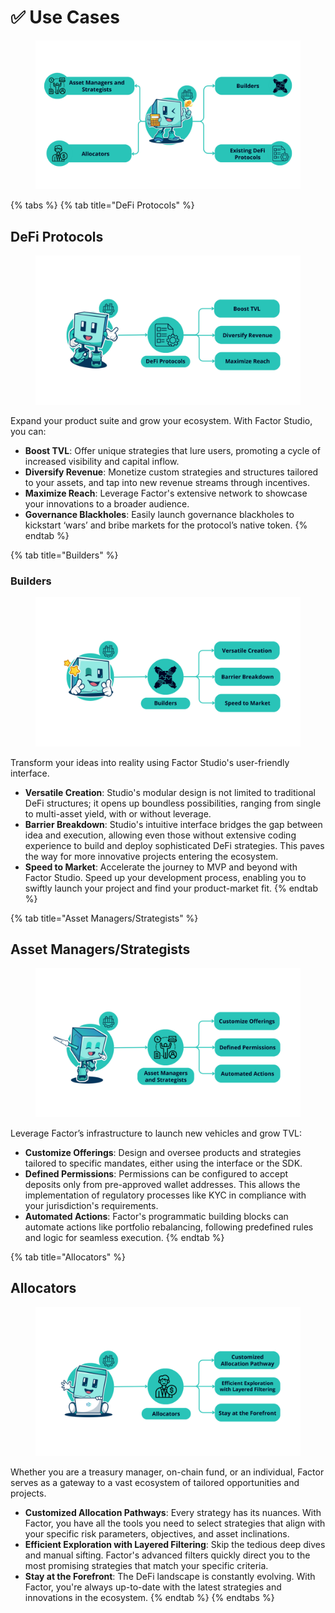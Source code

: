 # ✅ Use Cases

<figure><img src="../.gitbook/assets/FactorUseCase.png" alt=""><figcaption></figcaption></figure>

{% tabs %}
{% tab title="DeFi Protocols" %}
## DeFi Protocols

<figure><img src="../.gitbook/assets/FactorUseCase_DeFiProtocols.png" alt=""><figcaption></figcaption></figure>

Expand your product suite and grow your ecosystem. With Factor Studio, you can:

* **Boost TVL**: Offer unique strategies that lure users, promoting a cycle of increased visibility and capital inflow.
* **Diversify Revenue**: Monetize custom strategies and structures tailored to your assets, and tap into new revenue streams through incentives.
* **Maximize Reach**: Leverage Factor's extensive network to showcase your innovations to a broader audience.
* **Governance Blackholes**: Easily launch governance blackholes to kickstart ‘wars’ and bribe markets for the protocol’s native token.
{% endtab %}

{% tab title="Builders" %}
### Builders

<figure><img src="../.gitbook/assets/FactorUseCase_Builders.png" alt=""><figcaption></figcaption></figure>

Transform your ideas into reality using Factor Studio's user-friendly interface.

* **Versatile Creation**: Studio's modular design is not limited to traditional DeFi structures; it opens up boundless possibilities, ranging from single to multi-asset yield, with or without leverage.
* **Barrier Breakdown**: Studio's intuitive interface bridges the gap between idea and execution, allowing even those without extensive coding experience to build and deploy sophisticated DeFi strategies. This paves the way for more innovative projects entering the ecosystem.
* **Speed to Market**: Accelerate the journey to MVP and beyond with Factor Studio. Speed up your development process, enabling you to swiftly launch your project and find your product-market fit.
{% endtab %}

{% tab title="Asset Managers/Strategists" %}
## Asset Managers/Strategists

<figure><img src="../.gitbook/assets/FactorUseCases_AssetManagers.png" alt=""><figcaption></figcaption></figure>

Leverage Factor’s infrastructure to launch new vehicles and grow TVL:

* **Customize Offerings**: Design and oversee products and strategies tailored to specific mandates, either using the interface or the SDK.
* **Defined Permissions**: Permissions can be configured to accept deposits only from pre-approved wallet addresses. This allows the implementation of regulatory processes like KYC in compliance with your jurisdiction's requirements.
* **Automated Actions**: Factor's programmatic building blocks can automate actions like portfolio rebalancing, following predefined rules and logic for seamless execution.
{% endtab %}

{% tab title="Allocators" %}
## Allocators

<figure><img src="../.gitbook/assets/image.png" alt=""><figcaption></figcaption></figure>

Whether you are a treasury manager, on-chain fund, or an individual, Factor serves as a gateway to a vast ecosystem of tailored opportunities and projects.

* **Customized Allocation Pathways**: Every strategy has its nuances. With Factor, you have all the tools you need to select strategies that align with your specific risk parameters, objectives, and asset inclinations.
* **Efficient Exploration with Layered Filtering**: Skip the tedious deep dives and manual sifting. Factor's advanced filters quickly direct you to the most promising strategies that match your specific criteria.
* **Stay at the Forefront**: The DeFi landscape is constantly evolving. With Factor, you're always up-to-date with the latest strategies and innovations in the ecosystem.
{% endtab %}
{% endtabs %}
